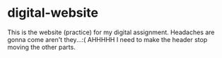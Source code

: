 # digital-website
This is the website (practice) for my digital assignment.
Headaches are gonna come aren't they...:(
AHHHHH I need to make the header stop moving the other parts.
